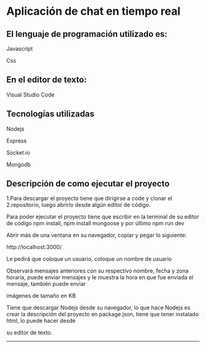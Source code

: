 # Aplicación de chat en tiempo real

## El lenguaje de programación utilizado es:

Javascript

Css

## En el editor de texto:

Visual Studio Code

## Tecnologías utilizadas

Nodejs

Express

Socket.io

Mongodb

## Descripción de como ejecutar el proyecto

1.Para descargar el proyecto tiene que dirigirse a code y clonar el 2.repositorio, luego abrirlo desde algún editor de código.

Para poder ejecutar el proyecto tiene que escribir en la terminal de su editor de código npm install, npm install mongoose y por último npm run dev

Abrir más de una ventana en su navegador, copiar y pegar lo siguiente:

http://localhost:3000/

Le pedirá que coloque un usuario, coloque un nombre de usuario

Observará mensajes anteriores con su respectivo nombre, fecha y zona horaria, puede enviar mensajes y le muestra la hora en que fue enviada el mensaje, también puede enviar 

imágenes de tamaño en KB


Tiene que descargar Nodejs desde su navegador, lo que hace Nodejs es crear la descripción del proyecto en package.json, tiene que tener instalado html, lo puede hacer desde 

su editor de texto.
___
